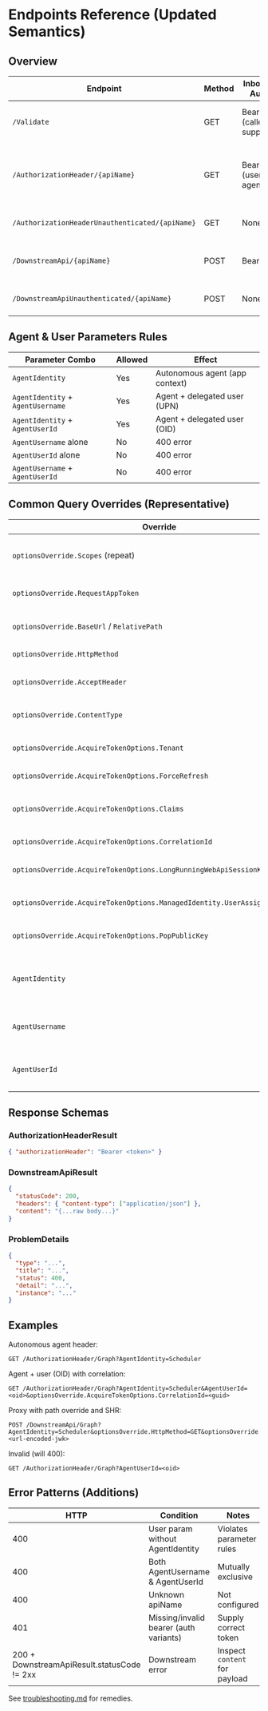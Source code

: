# Endpoints Reference (Updated Semantics)

## Overview

| Endpoint | Method | Inbound Auth | Description |
|----------|--------|--------------|-------------|
| `/Validate` | GET | Bearer (caller supplies) | Validates and returns token structure/claims (dev use). |
| `/AuthorizationHeader/{apiName}` | GET | Bearer (user or agent) | Returns JSON containing `authorizationHeader`. Supports agent + optional user delegation. |
| `/AuthorizationHeaderUnauthenticated/{apiName}` | GET | None | App (client) token without inbound user context. |
| `/DownstreamApi/{apiName}` | POST | Bearer | Proxies downstream call using inbound or agent(+optional user) context. |
| `/DownstreamApiUnauthenticated/{apiName}` | POST | None | Proxies downstream call using app (client) credentials. |

## Agent & User Parameters Rules

| Parameter Combo | Allowed | Effect |
|-----------------|---------|--------|
| `AgentIdentity` | Yes | Autonomous agent (app context) |
| `AgentIdentity` + `AgentUsername` | Yes | Agent + delegated user (UPN) |
| `AgentIdentity` + `AgentUserId` | Yes | Agent + delegated user (OID) |
| `AgentUsername` alone | No | 400 error |
| `AgentUserId` alone | No | 400 error |
| `AgentUsername` + `AgentUserId` | No | 400 error |

## Common Query Overrides (Representative)

| Override | Purpose | Notes |
|----------|---------|-------|
| `optionsOverride.Scopes` (repeat) | Add/augment scopes | Repeat parameter to accumulate scopes. |
| `optionsOverride.RequestAppToken` | Force client credentials token | Boolean. |
| `optionsOverride.BaseUrl` / `RelativePath` | Override target URL parts | Proxy endpoints only. |
| `optionsOverride.HttpMethod` | Override method | Proxy endpoints. |
| `optionsOverride.AcceptHeader` | Set Accept header | Proxy; value used for outbound call. |
| `optionsOverride.ContentType` | Set body serialization content-type | Proxy. |
| `optionsOverride.AcquireTokenOptions.Tenant` | Tenant override | Multi-tenant or common scenarios. |
| `optionsOverride.AcquireTokenOptions.ForceRefresh` | Bypass cache | Use sparingly. |
| `optionsOverride.AcquireTokenOptions.Claims` | Provide claims challenge response | CAE / step-up. |
| `optionsOverride.AcquireTokenOptions.CorrelationId` | Trace correlation | GUID. |
| `optionsOverride.AcquireTokenOptions.LongRunningWebApiSessionKey` | Long-running OBO continuity | Stable key. |
| `optionsOverride.AcquireTokenOptions.ManagedIdentity.UserAssignedClientId` | Choose user-assigned MI | Azure only. |
| `optionsOverride.AcquireTokenOptions.PopPublicKey` | Signed HTTP Request (SHR) key | URL-encoded JWK. |
| `AgentIdentity` | Agent blueprint selection | Enables autonomous or delegated via following param. |
| `AgentUsername` | Delegated user (UPN) — requires AgentIdentity | Mutually exclusive with `AgentUserId`. |
| `AgentUserId` | Delegated user (OID) — requires AgentIdentity | Mutually exclusive with `AgentUsername`. |

## Response Schemas

### AuthorizationHeaderResult
```json
{ "authorizationHeader": "Bearer <token>" }
```

### DownstreamApiResult
```json
{
  "statusCode": 200,
  "headers": { "content-type": ["application/json"] },
  "content": "{...raw body...}"
}
```

### ProblemDetails
```json
{
  "type": "...",
  "title": "...",
  "status": 400,
  "detail": "...",
  "instance": "..."
}
```

## Examples

Autonomous agent header:
```
GET /AuthorizationHeader/Graph?AgentIdentity=Scheduler
```

Agent + user (OID) with correlation:
```
GET /AuthorizationHeader/Graph?AgentIdentity=Scheduler&AgentUserId=<oid>&optionsOverride.AcquireTokenOptions.CorrelationId=<guid>
```

Proxy with path override and SHR:
```
POST /DownstreamApi/Graph?AgentIdentity=Scheduler&optionsOverride.HttpMethod=GET&optionsOverride.RelativePath=/v1.0/me/calendar/events&optionsOverride.AcquireTokenOptions.PopPublicKey=<url-encoded-jwk>
```

Invalid (will 400):
```
GET /AuthorizationHeader/Graph?AgentUserId=<oid>
```

## Error Patterns (Additions)

| HTTP | Condition | Notes |
|------|-----------|-------|
| 400 | User param without AgentIdentity | Violates parameter rules |
| 400 | Both AgentUsername & AgentUserId | Mutually exclusive |
| 400 | Unknown apiName | Not configured |
| 401 | Missing/invalid bearer (auth variants) | Supply correct token |
| 200 + DownstreamApiResult.statusCode != 2xx | Downstream error | Inspect `content` for payload |

See [troubleshooting.md](troubleshooting.md) for remedies.
